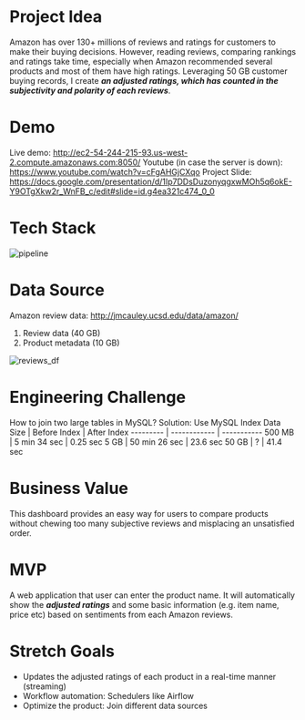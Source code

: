 # Project Idea 
Amazon has over 130+ millions of reviews and ratings for customers to make their buying decisions. However, reading reviews, comparing rankings and ratings take time, especially when Amazon recommended several products and most of them have high ratings. Leveraging 50 GB customer buying records, I create **_an adjusted ratings, which has counted in the subjectivity and polarity of each reviews_**. 

# Demo
Live demo: http://ec2-54-244-215-93.us-west-2.compute.amazonaws.com:8050/
Youtube (in case the server is down): https://www.youtube.com/watch?v=cFgAHGjCXqo
Project Slide:
https://docs.google.com/presentation/d/1Ip7DDsDuzonyqgxwMOh5q6okE-Y9OTgXkw2r_WnFB_c/edit#slide=id.g4ea321c474_0_0


# Tech Stack

![pipeline](https://user-images.githubusercontent.com/11646036/51764047-f1730980-2088-11e9-9584-d076dcaf27bc.png)


# Data Source
Amazon review data: http://jmcauley.ucsd.edu/data/amazon/
1. Review data (40 GB) 
2. Product metadata (10 GB)

![reviews_df](https://user-images.githubusercontent.com/11646036/51401319-4bab2200-1aff-11e9-8083-0c8741a102c3.png)
  

# Engineering Challenge
How to join two large tables in MySQL?
Solution: Use MySQL Index
Data Size | Before Index | After Index
--------- | ------------ | -----------
500 MB | 5 min 34 sec | 0.25 sec
5 GB | 50 min 26 sec | 23.6 sec
50 GB | ? | 41.4 sec

# Business Value
This dashboard provides an easy way for users to compare products without chewing too many subjective reviews and misplacing an unsatisfied order.

# MVP
A web application that user can enter the product name. It will automatically show the **_adjusted ratings_** and some basic information (e.g. item name, price etc) based on sentiments from each Amazon reviews. 


# Stretch Goals
* Updates the adjusted ratings of each product in a real-time manner (streaming)
* Workflow automation: Schedulers like Airflow
* Optimize the product: Join different data sources
